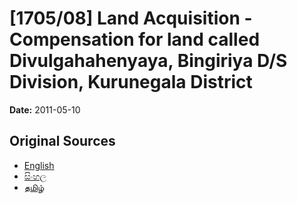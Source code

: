 # [1705/08] Land Acquisition - Compensation for land called Divulgahahenyaya, Bingiriya D/S Division, Kurunegala District

**Date:** 2011-05-10

## Original Sources

- [English](https://documents.gov.lk/view/extra-gazettes/2011/5/1705-08_E.pdf)
- [සිංහල](https://documents.gov.lk/view/extra-gazettes/2011/5/1705-08_S.pdf)
- [தமிழ்](https://documents.gov.lk/view/extra-gazettes/2011/5/1705-08_T.pdf)

